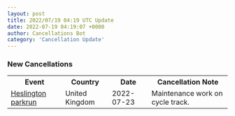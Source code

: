 ```yaml
---
layout: post
title: 2022/07/19 04:19 UTC Update
date: 2022-07-19 04:19:07 +0000
author: Cancellations Bot
category: 'Cancellation Update'
---
```


<h3>New Cancellations</h3>
<div class='hscrollable'>
<table style='width: 100%'>
    <tr>
        <th>Event</th>
        <th>Country</th>
        <th>Date</th>
        <th>Cancellation Note</th>
    </tr>
    <tr>
        <td><a href="https://www.parkrun.org.uk/heslington">Heslington parkrun</a></td>
        <td>United Kingdom</td>
        <td>2022-07-23</td>
        <td>Maintenance work on cycle track.</td>
    </tr>
</table>
</div>
